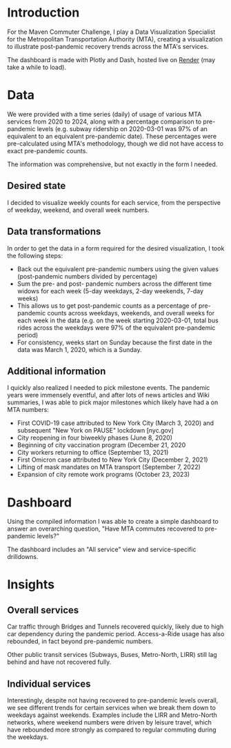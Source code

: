 # Introduction
For the Maven Commuter Challenge, I play a Data Visualization Specialist for the Metropolitan Transportation Authority (MTA), creating a visualization to illustrate post-pandemic recovery trends across the MTA's services.

The dashboard is made with Plotly and Dash, hosted live on [Render](https://maven-commuter-challenge.onrender.com/) (may take a while to load).

# Data
We were provided with a time series (daily) of usage of various MTA services from 2020 to 2024, along with a percentage comparison to pre-pandemic levels (e.g. subway ridership on 2020-03-01 was 97% of an equivalent to an equivalent pre-pandemic date). These percentages were pre-calculated using MTA's methodology, though we did not have access to exact pre-pandemic counts.

The information was comprehensive, but not exactly in the form I needed.

## Desired state
I decided to visualize weekly counts for each service, from the perspective of weekday, weekend, and overall week numbers.

## Data transformations
In order to get the data in a form required for the desired visualization, I took the following steps:
- Back out the equivalent pre-pandemic numbers using the given values (post-pandemic numbers divided by percentage)
- Sum the pre- and post- pandemic numbers across the different time widows for each week (5-day weekdays, 2-day weekends, 7-day weeks)
- This allows us to get post-pandemic counts as a percentage of pre-pandemic counts across weekdays, weekends, and overall weeks for each week in the data (e.g. on the week starting 2020-03-01, total bus rides across the weekdays were 97% of the equivalent pre-pandemic period)
- For consistency, weeks start on Sunday because the first date in the data was March 1, 2020, which is a Sunday.

## Additional information
I quickly also realized I needed to pick milestone events. The pandemic years were immensely eventful, and after lots of news articles and Wiki summaries, I was able to pick major milestones which likely have had a on MTA numbers:
- First COVID-19 case attributed to New York City (March 3, 2020) and subsequent "New York on PAUSE" lockdown [nyc.gov]
- City reopening in four biweekly phases (June 8, 2020)
- Beginning of city vaccination program (December 21, 2020
- City workers returning to office (September 13, 2021)
- First Omicron case attributed to New York City (December 2, 2021)
- Lifting of mask mandates on MTA transport (September 7, 2022)
- Expansion of city remote work programs (October 23, 2023)

# Dashboard
Using the compiled information I was able to create a simple dashboard to answer an overarching question, "Have MTA commutes recovered to pre-pandemic levels?"

The dashboard includes an "All service" view and service-specific drilldowns.

# Insights
## Overall services
Car traffic through Bridges and Tunnels recovered quickly, likely due to high car dependency during the pandemic period. Access-a-Ride usage has also rebounded, in fact beyond pre-pandemic numbers.

Other public transit services (Subways, Buses, Metro-North, LIRR) still lag behind and have not recovered fully.

## Individual services
Interestingly, despite not having recovered to pre-pandemic levels overall, we see different trends for certain services when we break them down to weekdays against weekends. Examples include the LIRR and Metro-North networks, where weekend numbers were driven by leisure travel, which have rebounded more strongly as compared to regular commuting during the weekdays.
